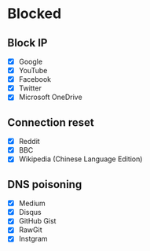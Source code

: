# Blocked

## Block IP

- [x] Google
- [x] YouTube
- [x] Facebook
- [x] Twitter
- [x] Microsoft OneDrive

## Connection reset

- [x] Reddit
- [x] BBC
- [x] Wikipedia (Chinese Language Edition)

## DNS poisoning

- [x] Medium
- [x] Disqus
- [x] GitHub Gist
- [x] RawGit
- [x] Instgram
